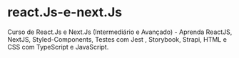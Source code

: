 # react.Js-e-next.Js
 Curso de React.Js e Next.Js (Intermediário e Avançado) - Aprenda ReactJS, NextJS, Styled-Components, Testes com Jest , Storybook, Strapi, HTML e CSS com TypeScript e JavaScript.
